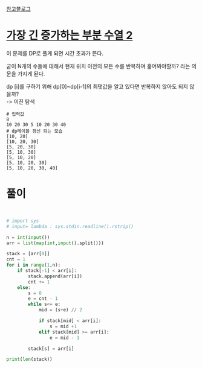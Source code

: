 [참고블로그](https://seohyun0120.tistory.com/entry/%EA%B0%80%EC%9E%A5-%EA%B8%B4-%EC%A6%9D%EA%B0%80%ED%95%98%EB%8A%94-%EB%B6%80%EB%B6%84-%EC%88%98%EC%97%B4LIS-%EC%99%84%EC%A0%84-%EC%A0%95%EB%B3%B5-%EB%B0%B1%EC%A4%80-%ED%8C%8C%EC%9D%B4%EC%8D%AC)

# [가장 긴 증가하는 부분 수열 2](https://www.acmicpc.net/problem/12015)
이 문제를 DP로 풀게 되면 시간 초과가 뜬다.

굳이 N개의 수들에 대해서 현재 위치 이전의 모든 수를 반복하며 훑어봐야할까? 라는 의문을 가지게 된다.

dp [i]를 구하기 위해 dp[0]~dp[i-1]의 최댓값을 알고 있다면 반복하지 않아도 되지 않을까?  
-> 이진 탐색  
```
# 입력값
8
10 20 30 5 10 20 30 40
# dp테이블 갱신 되는 모습
[10, 20]
[10, 20, 30]
[5, 20, 30]
[5, 10, 30]
[5, 10, 20]
[5, 10, 20, 30]
[5, 10, 20, 30, 40]
```
# 풀이
``` python


# import sys
# input= lambda : sys.stdin.readline().rstrip()

n = int(input())
arr = list(map(int,input().split()))

stack = [arr[0]]
cnt = 1
for i in range(1,n):
    if stack[-1] < arr[i]:
        stack.append(arr[i])
        cnt += 1
    else:
        s = 0
        e = cnt - 1
        while s<= e:
            mid = (s+e) // 2

            if stack[mid] < arr[i]:
                s = mid +1
            elif stack[mid] >= arr[i]:
                e = mid - 1

        stack[s] = arr[i]

print(len(stack))






```
